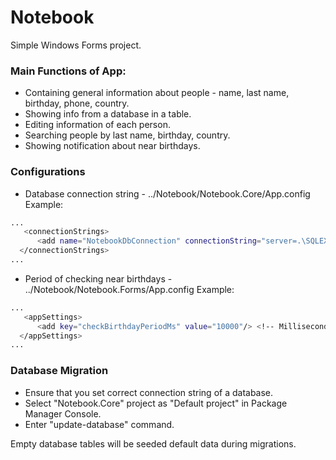 # Notebook

Simple Windows Forms project.

### Main Functions of App:

  - Containing general information about people - name, last name, birthday, phone, country.
  - Showing info from a database in a table.
  - Editing information of each person.
  - Searching people by last name, birthday, country.
  - Showing notification about near birthdays.
  
### Configurations

  - Database connection string - ../Notebook/Notebook.Core/App.config
    Example:
    
  ```sh
  ...
     <connectionStrings>
		<add name="NotebookDbConnection" connectionString="server=.\SQLEXPRESS;Initial Catalog=NotebookMasterDb; Integrated Security=true;" providerName="System.Data.SqlClient"/>
	</connectionStrings>
  ...
  ```
  
  - Period of checking near birthdays - ../Notebook/Notebook.Forms/App.config
    Example:
  
  ```sh
  ...
     <appSettings>
		<add key="checkBirthdayPeriodMs" value="10000"/> <!-- Milliseconds -->
	</appSettings>
  ...
  ```
  
### Database Migration

  - Ensure that you set correct connection string of a database.
  - Select "Notebook.Core" project as "Default project" in Package Manager Console.
  - Enter "update-database" command.
  
Empty database tables will be seeded default data during migrations.

